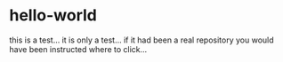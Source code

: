 # hello-world
this is a test... it is only a test... if it had been a real repository you would have been instructed where to click...
